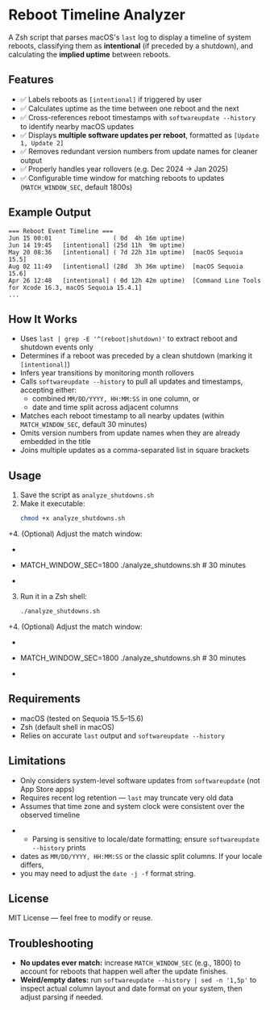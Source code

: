 
# Reboot Timeline Analyzer

A Zsh script that parses macOS's `last` log to display a timeline of system reboots, classifying them as **intentional** (if preceded by a shutdown), and calculating the **implied uptime** between reboots.

## Features

- ✅ Labels reboots as `[intentional]` if triggered by user
- ✅ Calculates uptime as the time between one reboot and the next
- ✅ Cross-references reboot timestamps with `softwareupdate --history` to identify nearby macOS updates
- ✅ Displays **multiple software updates per reboot**, formatted as `[Update 1, Update 2]`
- ✅ Removes redundant version numbers from update names for cleaner output
- ✅ Properly handles year rollovers (e.g. Dec 2024 → Jan 2025)
- ✅ Configurable time window for matching reboots to updates (`MATCH_WINDOW_SEC`, default 1800s)

## Example Output

```
=== Reboot Event Timeline ===
Jun 15 00:01                 ( 0d  4h 16m uptime)
Jun 14 19:45   [intentional] (25d 11h  9m uptime)
May 20 08:36   [intentional] ( 7d 22h 31m uptime)  [macOS Sequoia 15.5]
Aug 02 11:49   [intentional] (28d  3h 36m uptime)  [macOS Sequoia 15.6]
Apr 26 12:48   [intentional] ( 0d 12h 42m uptime)  [Command Line Tools for Xcode 16.3, macOS Sequoia 15.4.1]
...
```

## How It Works

- Uses `last | grep -E '^(reboot|shutdown)'` to extract reboot and shutdown events only
- Determines if a reboot was preceded by a clean shutdown (marking it `[intentional]`)
- Infers year transitions by monitoring month rollovers
- Calls `softwareupdate --history` to pull all updates and timestamps, accepting either:
  - combined `MM/DD/YYYY, HH:MM:SS` in one column, or
  - date and time split across adjacent columns
- Matches each reboot timestamp to all nearby updates (within `MATCH_WINDOW_SEC`, default 30 minutes)
- Omits version numbers from update names when they are already embedded in the title
- Joins multiple updates as a comma-separated list in square brackets

## Usage

1. Save the script as `analyze_shutdowns.sh`
2. Make it executable:
   ```bash
   chmod +x analyze_shutdowns.sh
   ```
+4. (Optional) Adjust the match window:
+   ```bash
+   MATCH_WINDOW_SEC=1800 ./analyze_shutdowns.sh   # 30 minutes
+   ```
3. Run it in a Zsh shell:
   ```bash
   ./analyze_shutdowns.sh
   ```
+4. (Optional) Adjust the match window:
+   ```bash
+   MATCH_WINDOW_SEC=1800 ./analyze_shutdowns.sh   # 30 minutes
+   ```

## Requirements

- macOS (tested on Sequoia 15.5–15.6)
- Zsh (default shell in macOS)
- Relies on accurate `last` output and `softwareupdate --history`

## Limitations

- Only considers system-level software updates from `softwareupdate` (not App Store apps)
- Requires recent log retention — `last` may truncate very old data
- Assumes that time zone and system clock were consistent over the observed timeline
+ - Parsing is sensitive to locale/date formatting; ensure `softwareupdate --history` prints
+   dates as `MM/DD/YYYY, HH:MM:SS` or the classic split columns. If your locale differs,
+   you may need to adjust the `date -j -f` format string.

## License

MIT License — feel free to modify or reuse.

## Troubleshooting
- **No updates ever match:** increase `MATCH_WINDOW_SEC` (e.g., 1800) to account for reboots
  that happen well after the update finishes.
- **Weird/empty dates:** run `softwareupdate --history | sed -n '1,5p'` to inspect actual
  column layout and date format on your system, then adjust parsing if needed.

